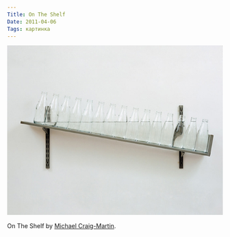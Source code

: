 ```yaml
---
Title: On The Shelf
Date: 2011-04-06
Tags: картинка
---
```


![On-the-Shelf.jpg](images/On-the-Shelf.jpg)

On The Shelf by [Michael Craig-Martin](http://www.michaelcraigmartin.co.uk/).